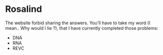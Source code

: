 # Rosalind

The website forbid sharing the answers. You'll have to take my word (I mean.. Why would I lie ?), that I have currently completed those problems:
- DNA
- RNA
- REVC
